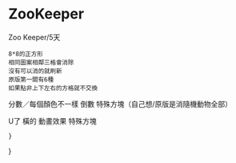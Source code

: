 # ZooKeeper

Zoo Keeper/5天


    8*8的正方形
    相同圖案相鄰三格會消除
    沒有可以消的就刷新
    原版第一關有6種
    如果點非上下左右的方格就不交換


分數／每個顏色不一樣
倒數
特殊方塊（自己想/原版是消隨機動物全部）

U了 橫的
動畫效果
特殊方塊



       
    }
}